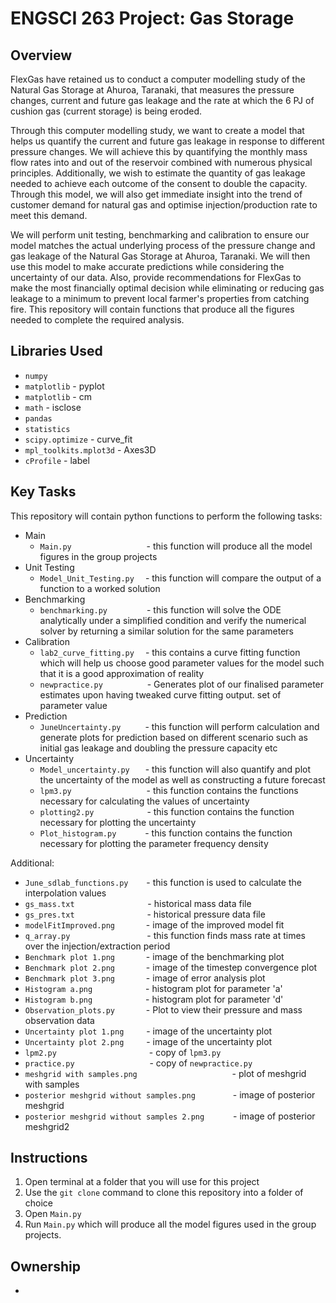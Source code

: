 # ENGSCI 263 Project: Gas Storage


## Overview


FlexGas have retained us to conduct a computer modelling study of the Natural Gas Storage at Ahuroa, Taranaki, that measures the pressure changes, 
current and future gas leakage and the rate at which the 6 PJ of cushion gas (current storage) is being eroded. 

Through this computer modelling study, we want to create a model that helps us quantify the current and future gas leakage in response to different 
pressure changes. We will achieve this by quantifying the monthly mass flow rates into and out of the reservoir combined with numerous physical 
principles. Additionally, we wish to estimate the quantity of gas leakage needed to achieve each outcome of the consent to double the capacity. 
Through this model, we will also get immediate insight into the trend of customer demand for natural gas and optimise injection/production rate to meet 
this demand.

We will perform unit testing, benchmarking and calibration to ensure our model matches the actual underlying process of the pressure change and gas 
leakage of the Natural Gas Storage at Ahuroa, Taranaki. We will then use this model to make accurate predictions while considering the uncertainty of 
our data. Also, provide recommendations for FlexGas to make the most financially optimal decision while eliminating or reducing gas leakage to a minimum 
to prevent local farmer's properties from catching fire. This repository will contain functions that produce all the figures needed to complete the required analysis.

## Libraries Used

* `numpy`
* `matplotlib` - pyplot
* `matplotlib` - cm
* `math` - isclose
* `pandas`
* `statistics`
* `scipy.optimize` - curve_fit 
* `mpl_toolkits.mplot3d` - Axes3D
* `cProfile` - label

## Key Tasks

This repository will contain python functions to perform the following tasks:

* Main
  * `Main.py` &emsp;&emsp;&emsp;&emsp;&emsp;&emsp;&emsp;&ensp;&nbsp;&ensp;- this function will produce all the model figures in the group projects
* Unit Testing
  * `Model_Unit_Testing.py`&nbsp;&ensp;&ensp;- this function will compare the output of a function to a worked solution
* Benchmarking
  * `benchmarking.py`&emsp;&emsp;&emsp;&ensp;&ensp;&ensp;- this function will solve the ODE analytically under a simplified condition and verify the
  numerical solver by returning a similar solution for the same parameters
* Calibration
  * `lab2_curve_fitting.py`&emsp;&nbsp;- this contains a curve fitting function which will help us choose good parameter values for the model such that it is a good approximation of
  reality
  * `newpractice.py`&emsp;&emsp;&emsp;&emsp;&ensp;&nbsp; - Generates plot of our finalised parameter estimates upon having tweaked curve fitting output.
  set of parameter value
* Prediction 
  * `JuneUncertainty.py`&emsp;&emsp;&nbsp;&ensp;- this function will perform calculation and generate plots for prediction based on different scenario 
  such as initial gas leakage and doubling the pressure capacity etc
* Uncertainty
  * `Model_uncertainty.py`&emsp;&ensp; - this function will also quantify and plot the uncertainty of the model as well as constructing a future forecast
  * `lpm3.py`&emsp;&emsp;&emsp;&emsp;&emsp;&emsp;&emsp;&emsp;&nbsp; - this function contains the functions necessary for calculating the values of uncertainty
  * `plotting2.py`&emsp;&emsp;&emsp;&emsp;&emsp;&ensp;&nbsp; - this function contains the function necessary for plotting the uncertainty
  * `Plot_histogram.py`&emsp;&emsp;&emsp; - this function contains the function necessary for plotting the parameter frequency density 


Additional:

* `June_sdlab_functions.py`&emsp;&ensp;&nbsp; - this function is used to calculate the interpolation values
* `gs_mass.txt`&emsp;&emsp;&emsp;&emsp;&emsp;&emsp;&emsp;&nbsp;&ensp;&nbsp; - historical mass data file
* `gs_pres.txt`&emsp;&emsp;&emsp;&emsp;&emsp;&emsp;&emsp;&ensp;&ensp; - historical pressure data file
* `modelFitImproved.png`&emsp;&emsp;&emsp;&nbsp; - image of the improved model fit
* `q_array.py`&emsp;&emsp;&emsp;&emsp;&emsp;&emsp;&emsp;&emsp;&ensp; - this function finds mass rate at times over the injection/extraction period
* `Benchmark plot 1.png`&emsp;&emsp;&emsp;&nbsp; - image of the benchmarking plot 
* `Benchmark plot 2.png`&emsp;&emsp;&emsp;&nbsp; - image of the timestep convergence plot 
* `Benchmark plot 3.png`&emsp;&emsp;&emsp;&nbsp; - image of error analysis plot 
* `Histogram a.png`&emsp;&emsp;&emsp;&nbsp;&emsp;&emsp;&ensp; - histogram plot for parameter 'a'
* `Histogram b.png`&emsp;&emsp;&emsp;&nbsp;&emsp;&emsp;&ensp; - histogram plot for parameter 'd'
* `Observation_plots.py`&emsp;&emsp;&emsp;&nbsp; - Plot to view their pressure and mass observation data
* `Uncertainty plot 1.png`&emsp;&nbsp;&ensp;&ensp; - image of the uncertainty plot
* `Uncertainty plot 2.png`&emsp;&nbsp;&ensp;&ensp; - image of the uncertainty plot
* `lpm2.py`&emsp;&emsp;&emsp;&emsp;&emsp;&emsp;&emsp;&emsp;&emsp;&emsp;&nbsp; - copy of `lpm3.py` 
* `practice.py`&emsp;&emsp;&emsp;&emsp;&emsp;&emsp;&emsp;&emsp;&nbsp; - copy of `newpractice.py`
* `meshgrid with samples.png`&ensp;&nbsp;&emsp;&emsp;&emsp;&emsp;&emsp;&emsp;&emsp;&emsp;&emsp;&ensp;&nbsp; - plot of meshgrid with samples
* `posterior meshgrid without samples.png`&emsp;&emsp;&emsp;&emsp; - image of posterior meshgrid
* `posterior meshgrid without samples 2.png`&emsp;&emsp;&emsp; - image of posterior meshgrid2


## Instructions  


1. Open terminal at a folder that you will use for this project
2. Use the `git clone` command to clone this repository into a folder of choice
3. Open `Main.py` 
4. Run `Main.py` which will produce all the model figures used in the group projects.

## Ownership

- 
